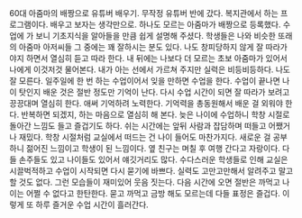 
60대 아줌마의 배짱으로 유튜버 배우기.
무작정 유튜버 반에 갔다. 복지관에서 하는 프로그램이다.
배우고 보자는 생각만으로. 하나도 모르는 아줌마가 배짱으로 등록했다.
수업에 가 보니 기초지식을 알아들을 만큼 쉽게 설명해 주셨다.
학생들은 나와 비슷한 또래의 아줌마 아저씨들 그 중에는 꽤 잘하시는
분도 있다. 나도 창피당하지 않게 잘 따라가야지 하면서 열심히 듣고 따라 한다.
내 뒤에는 나보다 더 모르는 초보 아줌마가 있어서 나에게 이것저것 물어본다.
내가 아는 선에서 가르쳐 주지만 실력은 비등비등하다. 나도 잘 모른다.
일주일에 한 번 하는 수업이어서 잊을 만하면 수업을 한다.
수업이 끝나면 나이 탓인지 배운 것은 절반 정도만 기억이 난다. 
다시 수업 시간이 되면 잘 따라가 보려고 끙끙대며 열심히 한다.
애써 기억하려 노력한다. 기억력을 총동원해서 배운 걸 외워야 한다. 
반복하면 되겠지, 하는 마음으로 열심히 해 본다.
늦은 나이에 수업하니 학창 시절로 돌아간 느낌도 들고 즐겁기도 하다.
쉬는 시간에는 앞뒤 사람과 잡담하며 떠들고 어쨌거나 재밌다.
학창 시절처럼 교실에서 떠드는 건 나이 들어도 마찬가지다.
새로운 걸 공부하니 젊어진 느낌이고 학생이 된 느낌이다. 
옆 친구는 며칠 후 여행 간다고 자랑이다.
다들 손주들도 있고 나이들도 있어서 얘깃거리도 많다.
수다스러운 학생들로 인해 교실은 시끌벅적하고 수업이 시작되면 다시 묻기에 바쁘다.
실력도 고만고만해서 알려주고 말고 할 것도 없다.
그런 모습들이 재미있어 웃음 짓는다.
다음 시간에 오면 절반은 까먹고 나이는 어쩔 수 없다고 한탄한다.
묻고 까먹고 금방 해도 모르는데 다들 표정은 즐겁다.
이렇게 또 하루 즐거운 수업 시간이 흘러간다.